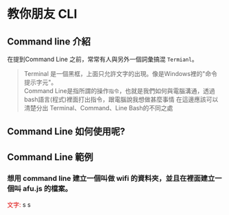 # 教你朋友 CLI
## Command line 介紹
在提到Command Line 之前，常常有人與另外一個詞彙搞混 `Termianl`。
> Terminal 是一個黑框，上面只允許文字的出現。像是Windows裡的"命令提示字元"。<br>
> Command Line是指所謂的操作`指令`，也就是我們如何與電腦溝通，透過bash語言(程式)裡面打出指令，跟電腦說我想做甚麼事情
在這邊應該可以清楚分出 Terminal、Command、Line Bash的不同之處
## Command Line 如何使用呢?
## Command Line 範例
### 想用 command line 建立一個叫做 wifi 的資料夾，並且在裡面建立一個叫 afu.js 的檔案。
<font color="#dd0000">文字: </font>s s